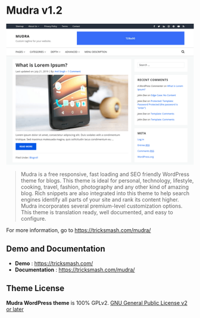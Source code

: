 # Mudra v1.2
![Mudra - Free Responsive Wordpress Theme](/screenshot.png)

> Mudra is a free responsive, fast loading and SEO friendly WordPress theme for blogs. This theme is ideal for personal, technology, lifestyle, cooking, travel, fashion, photography and any other kind of amazing blog. Rich snippets are also integrated into this theme to help search engines identify all parts of your site and rank its content higher. Mudra incorporates several premium-level customization options. This theme is translation ready, well documented, and easy to configure.

For more information, go to https://tricksmash.com/mudra/

## Demo and Documentation
* **Demo** : https://tricksmash.com/
* **Documentation** : https://tricksmash.com/mudra/

## Theme License
**Mudra WordPress theme** is 100% GPLv2. [GNU General Public License v2 or later](http://www.gnu.org/licenses/gpl-2.0.html)
